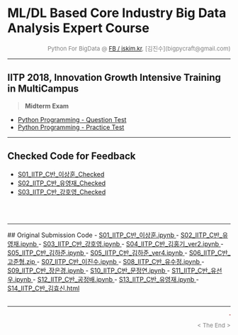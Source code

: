 
# ML/DL Based Core Industry Big Data Analysis Expert Course

<div align='right'><font size=2 color='gray'>Python For BigData @ <font color='blue'><a href='https://www.facebook.com/jskim.kr'>FB / jskim.kr</a></font>, [김진수](bigpycraft@gmail.com)</font></div>
<hr>

## IITP 2018, Innovation Growth Intensive Training in MultiCampus
> <b>Midterm Exam</b>
- <a href='./IITP18_Python_TEST_01_A.pdf'> Python Programming - Question Test </a>
- <a href='./IITP18_Python_TEST_01_B.pdf'> Python Programming - Practice Test </a>

<!--
<img src="../images/img_front_readme_iitp.png">
-->

<hr>

## Checked Code for Feedback
- <a href="https://htmlpreview.github.io/?https://github.com/bigpycraft/iitp18-multicampus/blob/master/midterm-exam/html/S01_IITP_C반_이상훈_Checked.html  "> S01_IITP_C반_이상훈_Checked  </a>
- <a href="https://htmlpreview.github.io/?https://github.com/bigpycraft/iitp18-multicampus/blob/master/midterm-exam/html/S02_IITP_C반_유영재_Checked.html  "> S02_IITP_C반_유영재_Checked  </a>
- <a href="https://htmlpreview.github.io/?https://github.com/bigpycraft/iitp18-multicampus/blob/master/midterm-exam/html/S03_IITP_C반_강호영_Checked.html  "> S03_IITP_C반_강호영_Checked  </a>

<br><br>

<hr>
## Original Submission Code
- <a href="https://github.com/bigpycraft/iitp18-multicampus/blob/master/midterm-exam/original_src/S01_IITP_C반_이상훈.ipynb        "> S01_IITP_C반_이상훈.ipynb       </a>
- <a href="https://github.com/bigpycraft/iitp18-multicampus/blob/master/midterm-exam/original_src/S02_IITP_C반_유영재.ipynb        "> S02_IITP_C반_유영재.ipynb       </a>
- <a href="https://github.com/bigpycraft/iitp18-multicampus/blob/master/midterm-exam/original_src/S03_IITP_C반_강호영.ipynb        "> S03_IITP_C반_강호영.ipynb       </a>
- <a href="https://github.com/bigpycraft/iitp18-multicampus/blob/master/midterm-exam/original_src/S04_IITP_C반_김홍기_ver2.ipynb   "> S04_IITP_C반_김홍기_ver2.ipynb  </a>
- <a href="https://github.com/bigpycraft/iitp18-multicampus/blob/master/midterm-exam/original_src/S05_IITP_C반_김하준.ipynb        "> S05_IITP_C반_김하준.ipynb       </a>
- <a href="https://github.com/bigpycraft/iitp18-multicampus/blob/master/midterm-exam/original_src/S05_IITP_C반_김하준_ver4.ipynb   "> S05_IITP_C반_김하준_ver4.ipynb  </a>
- <a href="https://github.com/bigpycraft/iitp18-multicampus/blob/master/midterm-exam/original_src/S06_IITP_C반_고준형.zip          "> S06_IITP_C반_고준형.zip         </a>
- <a href="https://github.com/bigpycraft/iitp18-multicampus/blob/master/midterm-exam/original_src/S07_IITP_C반_이진수.ipynb        "> S07_IITP_C반_이진수.ipynb       </a>
- <a href="https://github.com/bigpycraft/iitp18-multicampus/blob/master/midterm-exam/original_src/S08_IITP_C반_유수정.ipynb        "> S08_IITP_C반_유수정.ipynb       </a>
- <a href="https://github.com/bigpycraft/iitp18-multicampus/blob/master/midterm-exam/original_src/S09_IITP_C반_장은경.ipynb        "> S09_IITP_C반_장은경.ipynb       </a>
- <a href="https://github.com/bigpycraft/iitp18-multicampus/blob/master/midterm-exam/original_src/S10_IITP_C반_문정연.ipynb        "> S10_IITP_C반_문정연.ipynb       </a>
- <a href="https://github.com/bigpycraft/iitp18-multicampus/blob/master/midterm-exam/original_src/S11_IITP_C반_유선우.ipynb        "> S11_IITP_C반_유선우.ipynb       </a>
- <a href="https://github.com/bigpycraft/iitp18-multicampus/blob/master/midterm-exam/original_src/S12_IITP_C반_공정배.ipynb        "> S12_IITP_C반_공정배.ipynb       </a>
- <a href="https://github.com/bigpycraft/iitp18-multicampus/blob/master/midterm-exam/original_src/S13_IITP_C반_유영재.ipynb        "> S13_IITP_C반_유영재.ipynb       </a>
- <a href="https://github.com/bigpycraft/iitp18-multicampus/blob/master/midterm-exam/original_src/S14_IITP_C반_김효신.html         "> S14_IITP_C반_김효신.html        </a>
<br/><br/>



<hr>
<marquee><font size=3 color='brown'>The BigpyCraft find the information to design valuable society with Technology & Craft.</font></marquee>
<div align='right'><font size=2 color='gray'> &lt; The End &gt; </font></div>
